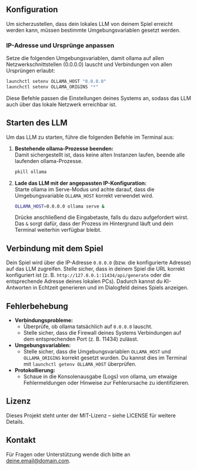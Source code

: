 ## Konfiguration

Um sicherzustellen, dass dein lokales LLM von deinem Spiel erreicht werden kann, müssen bestimmte Umgebungsvariablen gesetzt werden.

### IP-Adresse und Ursprünge anpassen

Setze die folgenden Umgebungsvariablen, damit ollama auf allen Netzwerkschnittstellen (0.0.0.0) lauscht und Verbindungen von allen Ursprüngen erlaubt:

```bash
launchctl setenv OLLAMA_HOST "0.0.0.0"
launchctl setenv OLLAMA_ORIGINS "*"
```

Diese Befehle passen die Einstellungen deines Systems an, sodass das LLM auch über das lokale Netzwerk erreichbar ist.

## Starten des LLM

Um das LLM zu starten, führe die folgenden Befehle im Terminal aus:

1. **Bestehende ollama-Prozesse beenden:**  
   Damit sichergestellt ist, dass keine alten Instanzen laufen, beende alle laufenden ollama-Prozesse.
   
   ```bash
   pkill ollama
   ```

2. **Lade das LLM mit der angepassten IP-Konfiguration:**  
   Starte ollama im Serve-Modus und achte darauf, dass die Umgebungsvariable `OLLAMA_HOST` korrekt verwendet wird.
   
   ```bash
   OLLAMA_HOST=0.0.0.0 ollama serve &
   ```
   
   Drücke anschließend die Eingabetaste, falls du dazu aufgefordert wirst. Das `&` sorgt dafür, dass der Prozess im Hintergrund läuft und dein Terminal weiterhin verfügbar bleibt.

## Verbindung mit dem Spiel

Dein Spiel wird über die IP-Adresse `0.0.0.0` (bzw. die konfigurierte Adresse) auf das LLM zugreifen. Stelle sicher, dass in deinem Spiel die URL korrekt konfiguriert ist (z. B. `http://127.0.0.1:11434/api/generate` oder die entsprechende Adresse deines lokalen PCs). Dadurch kannst du KI-Antworten in Echtzeit generieren und im Dialogfeld deines Spiels anzeigen.

## Fehlerbehebung

- **Verbindungsprobleme:**
  - Überprüfe, ob ollama tatsächlich auf `0.0.0.0` lauscht.
  - Stelle sicher, dass die Firewall deines Systems Verbindungen auf dem entsprechenden Port (z. B. 11434) zulässt.
- **Umgebungsvariablen:**
  - Stelle sicher, dass die Umgebungsvariablen `OLLAMA_HOST` und `OLLAMA_ORIGINS` korrekt gesetzt wurden. Du kannst dies im Terminal mit `launchctl getenv OLLAMA_HOST` überprüfen.
- **Protokollierung:**
  - Schaue in die Konsolenausgabe (Logs) von ollama, um etwaige Fehlermeldungen oder Hinweise zur Fehlerursache zu identifizieren.

## Lizenz

Dieses Projekt steht unter der MIT-Lizenz – siehe LICENSE für weitere Details.

## Kontakt

Für Fragen oder Unterstützung wende dich bitte an [deine.email@domain.com](mailto:deine.email@domain.com).

